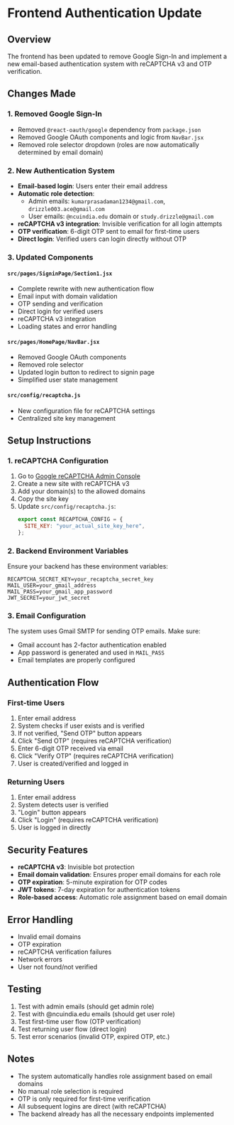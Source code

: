 # Frontend Authentication Update

## Overview

The frontend has been updated to remove Google Sign-In and implement a new email-based authentication system with reCAPTCHA v3 and OTP verification.

## Changes Made

### 1. Removed Google Sign-In

- Removed `@react-oauth/google` dependency from `package.json`
- Removed Google OAuth components and logic from `NavBar.jsx`
- Removed role selector dropdown (roles are now automatically determined by email domain)

### 2. New Authentication System

- **Email-based login**: Users enter their email address
- **Automatic role detection**:
  - Admin emails: `kumarprasadaman1234@gmail.com`, `drizzle003.ace@gmail.com`
  - User emails: `@ncuindia.edu` domain or `study.drizzle@gmail.com`
- **reCAPTCHA v3 integration**: Invisible verification for all login attempts
- **OTP verification**: 6-digit OTP sent to email for first-time users
- **Direct login**: Verified users can login directly without OTP

### 3. Updated Components

#### `src/pages/SigninPage/Section1.jsx`

- Complete rewrite with new authentication flow
- Email input with domain validation
- OTP sending and verification
- Direct login for verified users
- reCAPTCHA v3 integration
- Loading states and error handling

#### `src/pages/HomePage/NavBar.jsx`

- Removed Google OAuth components
- Removed role selector
- Updated login button to redirect to signin page
- Simplified user state management

#### `src/config/recaptcha.js`

- New configuration file for reCAPTCHA settings
- Centralized site key management

## Setup Instructions

### 1. reCAPTCHA Configuration

1. Go to [Google reCAPTCHA Admin Console](https://www.google.com/recaptcha/admin)
2. Create a new site with reCAPTCHA v3
3. Add your domain(s) to the allowed domains
4. Copy the site key
5. Update `src/config/recaptcha.js`:
   ```javascript
   export const RECAPTCHA_CONFIG = {
     SITE_KEY: "your_actual_site_key_here",
   };
   ```

### 2. Backend Environment Variables

Ensure your backend has these environment variables:

```env
RECAPTCHA_SECRET_KEY=your_recaptcha_secret_key
MAIL_USER=your_gmail_address
MAIL_PASS=your_gmail_app_password
JWT_SECRET=your_jwt_secret
```

### 3. Email Configuration

The system uses Gmail SMTP for sending OTP emails. Make sure:

- Gmail account has 2-factor authentication enabled
- App password is generated and used in `MAIL_PASS`
- Email templates are properly configured

## Authentication Flow

### First-time Users

1. Enter email address
2. System checks if user exists and is verified
3. If not verified, "Send OTP" button appears
4. Click "Send OTP" (requires reCAPTCHA verification)
5. Enter 6-digit OTP received via email
6. Click "Verify OTP" (requires reCAPTCHA verification)
7. User is created/verified and logged in

### Returning Users

1. Enter email address
2. System detects user is verified
3. "Login" button appears
4. Click "Login" (requires reCAPTCHA verification)
5. User is logged in directly

## Security Features

- **reCAPTCHA v3**: Invisible bot protection
- **Email domain validation**: Ensures proper email domains for each role
- **OTP expiration**: 5-minute expiration for OTP codes
- **JWT tokens**: 7-day expiration for authentication tokens
- **Role-based access**: Automatic role assignment based on email domain

## Error Handling

- Invalid email domains
- OTP expiration
- reCAPTCHA verification failures
- Network errors
- User not found/not verified

## Testing

1. Test with admin emails (should get admin role)
2. Test with @ncuindia.edu emails (should get user role)
3. Test first-time user flow (OTP verification)
4. Test returning user flow (direct login)
5. Test error scenarios (invalid OTP, expired OTP, etc.)

## Notes

- The system automatically handles role assignment based on email domains
- No manual role selection is required
- OTP is only required for first-time verification
- All subsequent logins are direct (with reCAPTCHA)
- The backend already has all the necessary endpoints implemented

